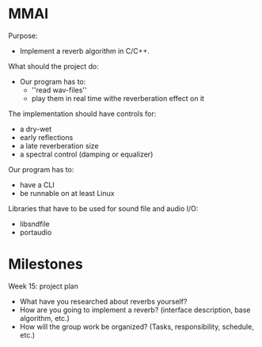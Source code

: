# MMAI

Purpose:

- Implement a reverb algorithm in C/C++.

What should the project do:
- Our program has to:
  - ''read wav-files''
  - play them in real time withe reverberation effect on it
  
The implementation should have controls for:
- a dry-wet
- early reflections
- a late reverberation size
- a spectral control (damping or equalizer)

Our program has to:
- have a CLI
- be runnable on at least Linux

Libraries that have to be used for sound file and audio I/O:
- libsndfile
- portaudio

# Milestones

Week 15: project plan
- What have you researched about reverbs yourself?
- How are you going to implement a reverb? (interface description, base algorithm, etc.) 
- How will the group work be organized? (Tasks, responsibility, schedule, etc.)
